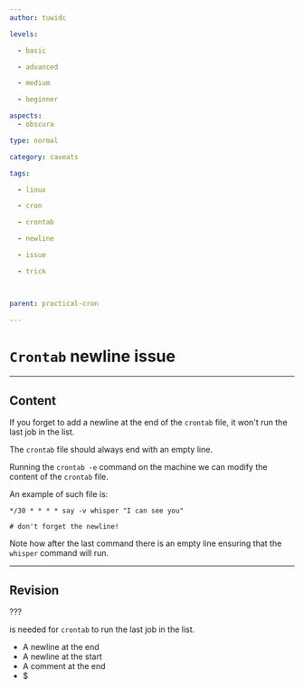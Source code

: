 ```yaml
---
author: tuwidc

levels:

  - basic

  - advanced

  - medium

  - beginner

aspects:
  - obscura

type: normal

category: caveats

tags:

  - linux

  - cron

  - crontab

  - newline

  - issue

  - trick



parent: practical-cron

---
```


# `Crontab` newline issue

---
## Content

If you forget to add a newline at the end of the `crontab` file, it won't run the last job in the list. 

The `crontab` file should always end with an empty line.


Running the `crontab -e` command on the machine we can modify the content of the `crontab` file.

An example of such file is:

```
*/30 * * * * say -v whisper "I can see you"

# don't forget the newline!
```

Note how after the last command there is an empty line ensuring that the `whisper` command will run.

---
## Revision

??? 

is needed for `crontab` to run the last job in the list.


* A newline at the end
* A newline at the start
* A comment at the end
* $

 
